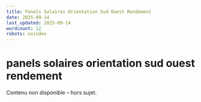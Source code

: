 ```yaml
---
title: Panels Solaires Orientation Sud Ouest Rendement
date: 2025-09-14
last_updated: 2025-09-14
wordcount: 12
robots: noindex
---
```


# panels solaires orientation sud ouest rendement

Contenu non disponible – hors sujet.